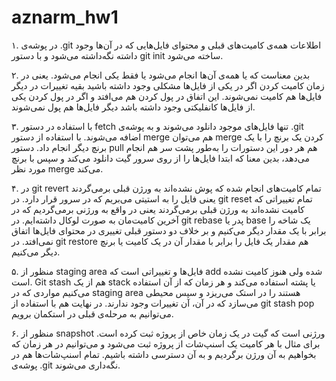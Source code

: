 # aznarm_hw1


۱. در پوشه‌ی .git اطلاعات همه‌ی کامیت‌های قبلی و محتوای فایل‌هایی که در آن‌ها وجود داشته نگه‌داشته می‌شود و با دستور git init ساخته می‌شود.

۲. بدین معناست که یا همه‌ی آن‌ها انجام می‌شود یا فقط یکی انجام می‌شود. یعنی در زمان کامیت کردن اگر در یکی از فایل‌ها مشکلی وجود داشته باشید بقیه تغییرات در دیگر فایل‌ها هم کامیت نمی‌شوند. این اتفاق در پول کردن هم می‌افتد و اگر در پول کردن یکی از فایل‌ها کانفلیکتی وجود داشته باشد دیگر فایل‌ها هم پول نمی‌شوند.

۳. با استفاده در دستور fetch تنها فایل‌های موجود دانلود می‌شوند و به پوشه‌ی .git اضافه می‌شوند. با استفاده از دستور merge هم می‌توان merge کردن یک برنچ را با یک برنچ دیگر انجام داد. دستور pull هم هر دور این دستورات را به‌طور پشت سر هم انجام می‌دهد، بدین معنا که ابتدا فایل‌ها را از روی سرور گیت دانلود می‌کند و سپس با برنچ مورد نظر merge می‌کند.

۴. در git revert تمام کامیت‌های انجام شده که پوش نشده‌اند به ورژن قبلی برمی‌گردند یعنی فایل را به استیتی می‌بریم که در سرور قرار دارد. در git reset تمام تغییراتی که کامیت نشده‌اند به ورژن قبلی برمی‌گردند یعنی در واقع به ورژنی برمی‌گردیم که در آخرین کامیت‌مان به صورت لوکال داشته‌ایم. در git rebase پدر یا base یک شاخه را برابر با یک مقدار دیگر می‌کنیم و بر خلاف دو دستور قبلی تغییری در محتوای فایل‌ها اتفاق نمی‌افتد. در git restore هم مقدار یک فایل را برابر با مقدار آن در یک کامیت یا برنچ دیگر می‌کنیم.

۵. منظور از staging area فایل‌ها و تغییراتی است که add شده ولی هنوز کامیت نشده است. Git stash هم از یک stack یا پشته استفاده می‌کند و هر زمان که از آن استفاده می‌کنیم مواردی که در staging area هستند را در استک می‌ریزد و سپس محیطی می‌سازد که در آن، آن‌ تغییرات وجود ندارند. در نهایت هم با استفاده از git stash pop می‌توانیم به مرحله‌ی قبلی در استکمان برویم.

۶. منظور از snapshot ورژنی‌ است که گیت در یک زمان خاص از پروژه ثبت کرده است. برای مثال با هر کامیت یک اسنپ‌شات از پروژه ثبت می‌شود و می‌توانیم در هر زمان که بخواهیم به آن ورژن برگردیم و به آن دسترسی داشته باشیم. تمام اسنپ‌شات‌ها هم در پوشه‌ی .git نگه‌داری می‌شوند.

